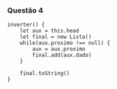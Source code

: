 ### Questão 4

    inverter() {
        let aux = this.head
        let final = new Lista()
        while(aux.proximo !== null) {
            aux = aux.proximo
            final.add(aux.dado)
        }

        final.toString()
    }